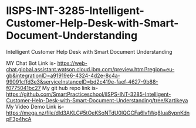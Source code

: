 # llSPS-INT-3285-Intelligent-Customer-Help-Desk-with-Smart-Document-Understanding
Intelligent Customer Help Desk with Smart Document Understanding

MY Chat Bot Link is-
https://web-chat.global.assistant.watson.cloud.ibm.com/preview.html?region=eu-gb&integrationID=a91919e6-4324-4d2e-8c4a-99091cffd3e3&serviceInstanceID=bd2c419e-faef-4627-9b88-f0775041bc27
My git hub repo link is-
https://github.com/SmartPracticeschool/llSPS-INT-3285-Intelligent-Customer-Help-Desk-with-Smart-Document-Understanding/tree/Kartikeya
My Video Demo Link is-
https://mega.nz/file/dld3AKLC#5tOeKSoNTdU0IQGCFa6lv1Wq8Iua8ypnKdnpF3p4hcA

